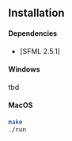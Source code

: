 ## Installation

#### Dependencies
- [SFML 2.5.1]

#### Windows
tbd

#### MacOS
```sh
make
./run
```
